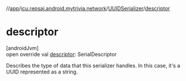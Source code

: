 //[app](../../../index.md)/[icu.repsaj.android.mytrivia.network](../index.md)/[UUIDSerializer](index.md)/[descriptor](descriptor.md)

# descriptor

[androidJvm]\
open override val [descriptor](descriptor.md): SerialDescriptor

Describes the type of data that this serializer handles. In this case, it's a UUID represented as a
string.
